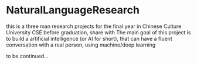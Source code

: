 # NaturalLanguageResearch

this is a three man research projects for the final year in Chinese Culture University CSE before graduation, share with 
The main goal of this project is to build a artificial intelligence (or AI for short), that can have a fluent conversation with a real person, using machine/deep learning 



to be continued...
